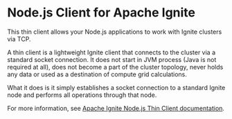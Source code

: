 # Node.js Client for Apache Ignite

This thin client allows your Node.js applications to work with Ignite clusters via TCP.

A thin client is a lightweight Ignite client that connects to the cluster via a standard socket connection. It does not start in JVM process (Java is not required at all), does not become a part of the cluster topology, never holds any data or used as a destination of compute grid calculations.

What it does is it simply establishes a socket connection to a standard Ignite node and performs all operations through that node.

For more information, see [Apache Ignite Node.js Thin Client documentation](https://ignite.apache.org/docs/latest/thin-clients/nodejs-thin-client).